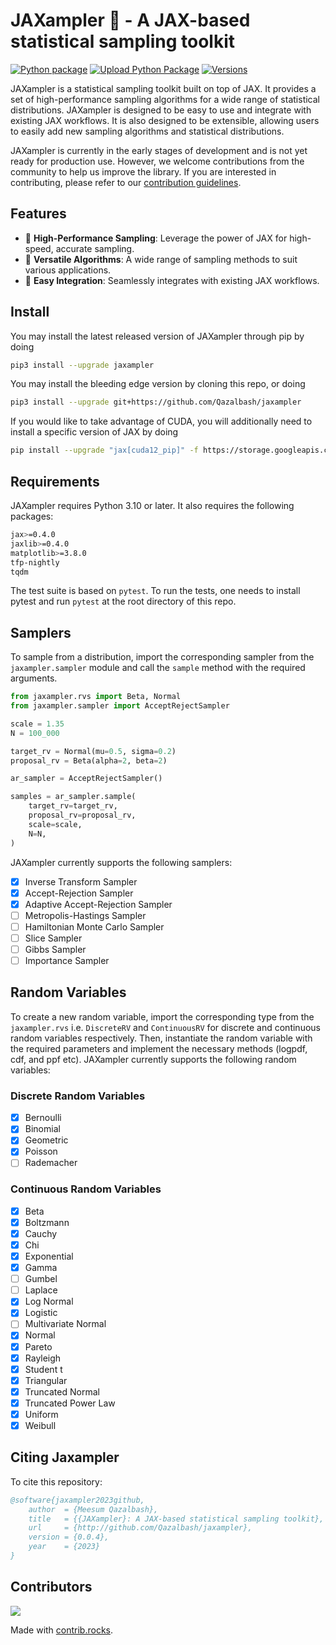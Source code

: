 <!-- Copyright 2023 The JAXampler Authors

Licensed under the Apache License, Version 2.0 (the "License");
you may not use this file except in compliance with the License.
You may obtain a copy of the License at

    http://www.apache.org/licenses/LICENSE-2.0

Unless required by applicable law or agreed to in writing, software
distributed under the License is distributed on an "AS IS" BASIS,
WITHOUT WARRANTIES OR CONDITIONS OF ANY KIND, either express or implied.
See the License for the specific language governing permissions and
limitations under the License. -->

# JAXampler 🧪 - A JAX-based statistical sampling toolkit

[![Python package](https://github.com/Qazalbash/jaxampler/actions/workflows/python-package.yml/badge.svg)](https://github.com/Qazalbash/jaxampler/actions/workflows/python-package.yml)
[![Upload Python Package](https://github.com/Qazalbash/jaxampler/actions/workflows/python-publish.yml/badge.svg)](https://github.com/Qazalbash/jaxampler/actions/workflows/python-publish.yml)
[![Versions](https://img.shields.io/pypi/pyversions/jaxampler.svg)](https://pypi.org/project/jaxampler/)

JAXampler is a statistical sampling toolkit built on top of JAX. It provides a set of high-performance sampling algorithms for a wide range of statistical distributions. JAXampler is designed to be easy to use and integrate with existing JAX workflows. It is also designed to be extensible, allowing users to easily add new sampling algorithms and statistical distributions.

JAXampler is currently in the early stages of development and is not yet ready for production use. However, we welcome contributions from the community to help us improve the library. If you are interested in contributing, please refer to our [contribution guidelines](CONTRIBUTING.md).

## Features

- 🚀 **High-Performance Sampling**: Leverage the power of JAX for high-speed, accurate sampling.
- 🧩 **Versatile Algorithms**: A wide range of sampling methods to suit various applications.
- 🔗 **Easy Integration**: Seamlessly integrates with existing JAX workflows.

## Install

You may install the latest released version of JAXampler through pip by doing

```bash
pip3 install --upgrade jaxampler
```

You may install the bleeding edge version by cloning this repo, or doing

```bash
pip3 install --upgrade git+https://github.com/Qazalbash/jaxampler
```

If you would like to take advantage of CUDA, you will additionally need to install a specific version of JAX by doing

```bash
pip install --upgrade "jax[cuda12_pip]" -f https://storage.googleapis.com/jax-releases/jax_cuda_releases.html
```

## Requirements

JAXampler requires Python 3.10 or later. It also requires the following packages:

```bash
jax>=0.4.0
jaxlib>=0.4.0
matplotlib>=3.8.0
tfp-nightly
tqdm
```

The test suite is based on `pytest`. To run the tests, one needs to install pytest and run `pytest` at the root directory of this repo.

## Samplers

To sample from a distribution, import the corresponding sampler from the `jaxampler.sampler` module and call the `sample` method with the required arguments.

```python
from jaxampler.rvs import Beta, Normal
from jaxampler.sampler import AcceptRejectSampler

scale = 1.35
N = 100_000

target_rv = Normal(mu=0.5, sigma=0.2)
proposal_rv = Beta(alpha=2, beta=2)

ar_sampler = AcceptRejectSampler()

samples = ar_sampler.sample(
    target_rv=target_rv,
    proposal_rv=proposal_rv,
    scale=scale,
    N=N,
)
```

JAXampler currently supports the following samplers:

- [x] Inverse Transform Sampler
- [x] Accept-Rejection Sampler
- [x] Adaptive Accept-Rejection Sampler
- [ ] Metropolis-Hastings Sampler
- [ ] Hamiltonian Monte Carlo Sampler
- [ ] Slice Sampler
- [ ] Gibbs Sampler
- [ ] Importance Sampler

## Random Variables

To create a new random variable, import the corresponding type from the `jaxampler.rvs` i.e. `DiscreteRV` and `ContinuousRV` for discrete and continuous random variables respectively. Then, instantiate the random variable with the required parameters and implement the necessary methods (logpdf, cdf, and ppf etc). JAXampler currently supports the following random variables:

### Discrete Random Variables

- [x] Bernoulli
- [x] Binomial
- [x] Geometric
- [x] Poisson
- [ ] Rademacher

### Continuous Random Variables

- [x] Beta
- [x] Boltzmann
- [x] Cauchy
- [x] Chi
- [x] Exponential
- [x] Gamma
- [ ] Gumbel
- [ ] Laplace
- [x] Log Normal
- [x] Logistic
- [ ] Multivariate Normal
- [x] Normal
- [x] Pareto
- [x] Rayleigh
- [x] Student t
- [x] Triangular
- [x] Truncated Normal
- [x] Truncated Power Law
- [x] Uniform
- [x] Weibull

## Citing Jaxampler

To cite this repository:

```bibtex
@software{jaxampler2023github,
    author  = {Meesum Qazalbash},
    title   = {{JAXampler}: A JAX-based statistical sampling toolkit},
    url     = {http://github.com/Qazalbash/jaxampler},
    version = {0.0.4},
    year    = {2023}
}
```

## Contributors

<a href="https://github.com/Qazalbash/jaxampler/graphs/contributors">
  <img src="https://contrib.rocks/image?repo=Qazalbash/jaxampler" />
</a>

Made with [contrib.rocks](https://contrib.rocks).

